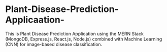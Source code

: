 # Plant-Disease-Prediction-Applicaation-
 This is Plant Disease Prediction Application using the MERN Stack (MongoDB, Express.js, React.js, Node.js) combined with Machine Learning (CNN) for image-based disease classification.
